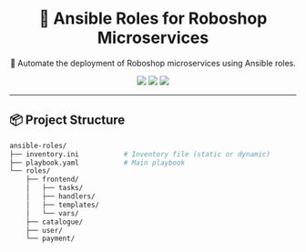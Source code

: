 <h1 align="center">🤖 Ansible Roles for Roboshop Microservices</h1>

<p align="center">
  🚀 Automate the deployment of Roboshop microservices using Ansible roles.
</p>

<p align="center">
  <img src="https://img.shields.io/badge/Automation-Ansible-EE0000?style=for-the-badge&logo=ansible&logoColor=white"/>
  <img src="https://img.shields.io/badge/License-MIT-green?style=for-the-badge"/>
  <img src="https://img.shields.io/badge/Author-Mohammad%20Syed-blue?style=for-the-badge"/>
</p>

---

## 📦 Project Structure

```bash
ansible-roles/
├── inventory.ini           # Inventory file (static or dynamic)
├── playbook.yaml           # Main playbook
└── roles/
    ├── frontend/
    │   ├── tasks/
    │   ├── handlers/
    │   ├── templates/
    │   └── vars/
    ├── catalogue/
    ├── user/
    └── payment/
